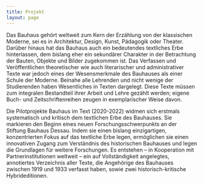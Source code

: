```yaml
---
title: Projekt
layout: page
---
```


Das Bauhaus gehört weltweit zum Kern der Erzählung von der klassischen Moderne, sei es in Architektur, Design, Kunst, Pädagogik oder Theater. Darüber hinaus hat das Bauhaus auch ein bedeutendes textliches Erbe hinterlassen, dem bislang eher ein sekundärer Charakter in der Betrachtung der Bauten, Objekte und Bilder zugekommen ist. Das Verfassen und Veröffentlichen theoretischer wie auch literarischer und administrativer Texte war jedoch eines der Wesensmerkmale des Bauhauses als einer Schule der Moderne. Beinahe alle Lehrenden und nicht wenige der Studierenden haben Wesentliches in Texten dargelegt. Diese Texte müssen zum integralen Bestandteil ihrer Arbeit und Lehre gezählt werden; eigene Buch- und Zeitschriftenreihen zeugen in exemplarischer Weise davon.

Die Pilotprojekte Bauhaus im Text (2020-2022) widmen sich erstmals systematisch und kritisch dem textlichen Erbe des Bauhauses. Sie markieren den Beginn eines neuen Forschungsschwerpunkts an der Stiftung Bauhaus Dessau. Indem sie einen bislang einzigartigen, konzentrierten Fokus auf das textliche Erbe legen, ermöglichen sie einen innovativen Zugang zum Verständnis des historischen Bauhauses und legen die Grundlagen für weitere Forschungen. Es entstehen – in Kooperation mit Partnerinstitutionen weltweit – ein auf Vollständigkeit angelegtes, annotiertes Verzeichnis aller Texte, die Angehörige des Bauhauses zwischen 1919 und 1933 verfasst haben, sowie zwei historisch-kritische Hybrideditionen.
